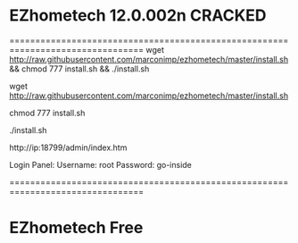 # EZhometech 12.0.002n CRACKED 
================================================================================
wget http://raw.githubusercontent.com/marconimp/ezhometech/master/install.sh && chmod 777 install.sh && ./install.sh

wget http://raw.githubusercontent.com/marconimp/ezhometech/master/install.sh

chmod 777 install.sh

./install.sh

http://ip:18799/admin/index.htm

Login Panel:
Username: root
Password: go-inside

================================================================================
# EZhometech Free
